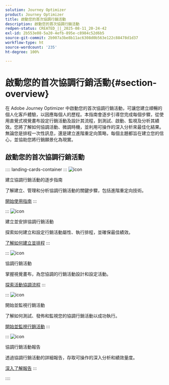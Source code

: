 ```yaml
---
solution: Journey Optimizer
product: Journey Optimizer
title: 啟動您的首次協調行銷活動
description: 啟動您的首次協調行銷活動
redpen-status: CREATED_||_2025-08-11_20-24-42
exl-id: 2b553e08-5a20-4efb-895e-c8984c52d6b5
source-git-commit: 2b907a3be8b11ac6308d0b563e122c88478d1d37
workflow-type: ht
source-wordcount: '235'
ht-degree: 100%

---
```


# 啟動您的首次協調行銷活動{#section-overview}

在 Adobe Journey Optimizer 中啟動您的首次協調行銷活動，可讓您建立順暢的個人化客戶體驗，以因應每個人的歷程。本指南會逐步引導您完成每個步驟，從使用直覺式視覺畫布設定行銷活動及設計其流程，到測試、啟動、監視及分析其績效。您將了解如何協調活動、微調時機，並利用可操作的深入分析來最佳化結果。無論您是排程一次性訊息，還是建立進階重定向策略，每個主題都旨在建立您的信心，並協助您將行銷願景化為現實。

## 啟動您的首次協調行銷活動

:::: landing-cards-container
:::
![icon](https://cdn.experienceleague.adobe.com/icons/circle-play.svg?lang=zh-Hant)

建立協調行銷活動的逐步指南

了解建立、管理和分析協調行銷活動的關鍵步驟，包括進階重定向技術。

[開始使用指南](../using/orchestrated/gs-campaign-creation.md)
:::

:::
![icon](https://cdn.experienceleague.adobe.com/icons/list-check.svg)

建立並安排協調行銷活動

探索如何建立和設定行銷活動屬性、執行排程，並確保最佳績效。

[了解如何建立並排程](../using/orchestrated/create-orchestrated-campaign.md)
:::

:::
![icon](https://cdn.experienceleague.adobe.com/icons/code-branch.svg)

協調行銷活動

掌握視覺畫布，為您協調的行銷活動設計和設定活動。

[探索活動協調流程](../using/orchestrated/orchestrate-activities.md)
:::

:::
![icon](https://cdn.experienceleague.adobe.com/icons/gear.svg)

開始並監視行銷活動

了解如何測試、發佈和監視您的協調行銷活動以成功執行。

[開始並監視行銷活動](../using/orchestrated/start-monitor-campaigns.md)
:::

:::
![icon](https://cdn.experienceleague.adobe.com/icons/chart-line.svg?lang=zh-Hant)

協調行銷活動報告

透過協調行銷活動的詳細報告，存取可操作的深入分析和績效量度。

[深入了解報告](../using/orchestrated/reporting-campaigns.md)
:::

::::
